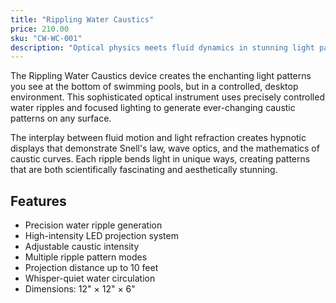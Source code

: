```yaml
---
title: "Rippling Water Caustics"
price: 210.00
sku: "CW-WC-001"
description: "Optical physics meets fluid dynamics in stunning light patterns"
---
```


The Rippling Water Caustics device creates the enchanting light patterns you see at the bottom of swimming pools, but in a controlled, desktop environment. This sophisticated optical instrument uses precisely controlled water ripples and focused lighting to generate ever-changing caustic patterns on any surface.

The interplay between fluid motion and light refraction creates hypnotic displays that demonstrate Snell's law, wave optics, and the mathematics of caustic curves. Each ripple bends light in unique ways, creating patterns that are both scientifically fascinating and aesthetically stunning.

## Features
- Precision water ripple generation
- High-intensity LED projection system
- Adjustable caustic intensity
- Multiple ripple pattern modes
- Projection distance up to 10 feet
- Whisper-quiet water circulation
- Dimensions: 12" × 12" × 6"
